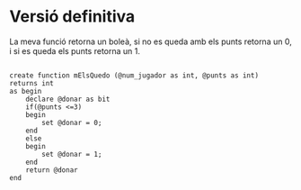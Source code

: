 # Versió definitiva
La meva funció retorna  un boleà, si no es queda amb els punts retorna un 0, i si es queda els punts retorna un 1.

```

create function mElsQuedo (@num_jugador as int, @punts as int)
returns int
as begin
	declare @donar as bit
	if(@punts <=3)
	begin
		set @donar = 0;
	end
	else
	begin
		set @donar = 1;
	end
	return @donar
end

```
